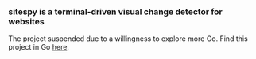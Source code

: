 ### sitespy is a terminal-driven visual change detector for websites

The project suspended due to a willingness to explore more Go. Find this project in Go [here](https://github.com/albski/deltasite 'Δsite').
